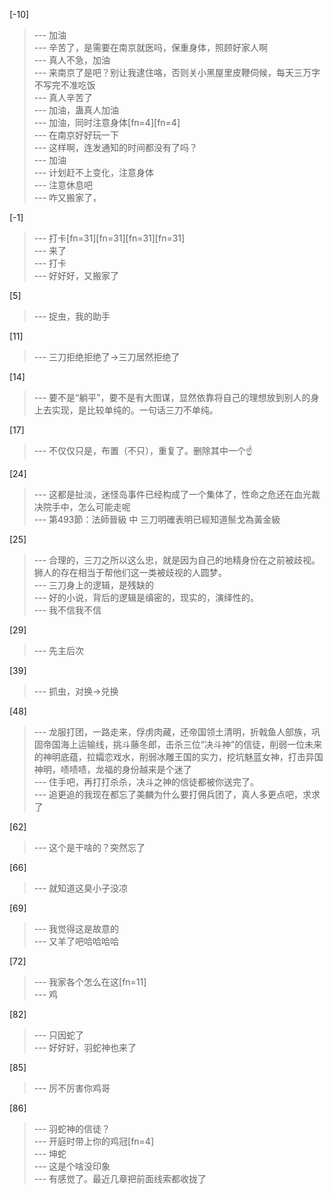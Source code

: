 
[-10] 
>--- 加油<br>
>--- 辛苦了，是需要在南京就医吗，保重身体，照顾好家人啊<br>
>--- 真人不急，加油<br>
>--- 来南京了是吧？别让我逮住咯，否则关小黑屋里皮鞭伺候，每天三万字不写完不准吃饭<br>
>--- 真人辛苦了<br>
>--- 加油，蛊真人加油<br>
>--- 加油，同时注意身体[fn=4][fn=4]<br>
>--- 在南京好好玩一下<br>
>--- 这样啊，连发通知的时间都没有了吗？<br>
>--- 加油<br>
>--- 计划赶不上变化，注意身体<br>
>--- 注意休息吧<br>
>--- 咋又搬家了，<br>

[-1] 
>--- 打卡[fn=31][fn=31][fn=31][fn=31]<br>
>--- 来了<br>
>--- 打卡<br>
>--- 好好好，又搬家了<br>

[5] 
>--- 捉虫，我的助手<br>

[11] 
>--- 三刀拒绝拒绝了->三刀居然拒绝了<br>

[14] 
>--- 要不是“躺平”，要不是有大图谋，显然依靠将自己的理想放到别人的身上去实现，是比较单纯的。一句话三刀不单纯。<br>

[17] 
>--- 不仅仅只是，布置（不只），重复了。删除其中一个☝️<br>

[24] 
>--- 这都是扯淡，迷怪岛事件已经构成了一个集体了，性命之危还在血光裁决院手中，怎么可能走呢<br>
>--- 第493節：法師晉級 中 三刀明確表明已經知道鬃戈為黃金級<br>

[25] 
>--- 合理的，三刀之所以这么忠，就是因为自己的地精身份在之前被歧视。狮人的存在相当于帮他们这一类被歧视的人圆梦。<br>
>--- 三刀身上的逻辑，是残缺的<br>
>--- 好的小说，背后的逻辑是缜密的，现实的，演绎性的。<br>
>--- 我不信我不信<br>

[29] 
>--- 先主后次<br>

[39] 
>--- 抓虫，对换→兑换<br>

[48] 
>--- 龙服打团，一路走来，俘虏肉藏，还帝国领土清明，折戟鱼人部族，巩固帝国海上运输线，挑斗藤冬郎，击杀三位“决斗神”的信徒，削弱一位未来的神明底蕴，拉孀恋戏水，削弱冰雕王国的实力，挖坑魅蓝女神，打击异国神明，啧啧啧，龙福的身份越来是个迷了<br>
>--- 住手吧，再打打杀杀，决斗之神的信徒都被你送完了。<br>
>--- 追更追的我现在都忘了美麟为什么要打佣兵团了，真人多更点吧，求求了<br>

[62] 
>--- 这个是干啥的？突然忘了<br>

[66] 
>--- 就知道这臭小子没凉<br>

[69] 
>--- 我觉得这是故意的<br>
>--- 又羊了吧哈哈哈哈<br>

[72] 
>--- 我家各个怎么在这[fn=11]<br>
>--- 鸡<br>

[82] 
>--- 只因蛇了<br>
>--- 好好好，羽蛇神也来了<br>

[85] 
>--- 厉不厉害你鸡哥<br>

[86] 
>--- 羽蛇神的信徒？<br>
>--- 开庭时带上你的鸡冠[fn=4]<br>
>--- 坤蛇<br>
>--- 这是个啥没印象<br>
>--- 有感觉了。最近几章把前面线索都收拢了<br>
